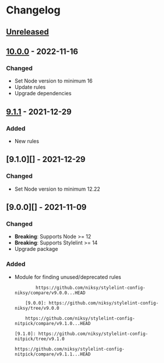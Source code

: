 # Changelog

## [Unreleased][]

## [10.0.0][] - 2022-11-16

### Changed

-   Set Node version to minimum 16
-   Update rules
-   Upgrade dependencies

## [9.1.1][] - 2021-12-29

### Added

-   New rules

## [9.1.0][] - 2021-12-29

### Changed

-   Set Node version to minimum 12.22

## [9.0.0][] - 2021-11-09

### Changed

-   **Breaking**: Supports Node >= 12
-   **Breaking**: Supports Stylelint >= 14
-   Upgrade package

### Added

-   Module for finding unused/deprecated rules

                https://github.com/niksy/stylelint-config-niksy/compare/v9.0.0...HEAD

            [9.0.0]: https://github.com/niksy/stylelint-config-niksy/tree/v9.0.0

            https://github.com/niksy/stylelint-config-nitpick/compare/v9.1.0...HEAD

        [9.1.0]: https://github.com/niksy/stylelint-config-nitpick/tree/v9.1.0

        https://github.com/niksy/stylelint-config-nitpick/compare/v9.1.1...HEAD

    [9.1.1]: https://github.com/niksy/stylelint-config-nitpick/tree/v9.1.1

[unreleased]:
	https://github.com/niksy/stylelint-config-nitpick/compare/v10.0.0...HEAD
[10.0.0]: https://github.com/niksy/stylelint-config-nitpick/tree/v10.0.0
